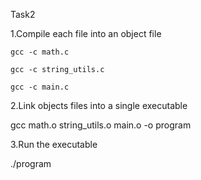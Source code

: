 Task2

1.Compile each file into an object file

    gcc -c math.c
    
    gcc -c string_utils.c
    
    gcc -c main.c

2.Link objects files into a single executable


 gcc math.o string_utils.o main.o -o program


3.Run the executable

  
  ./program
